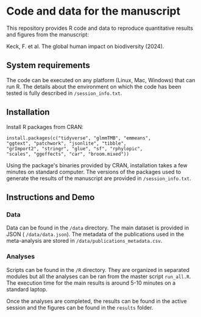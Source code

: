 
# Code and data for the manuscript

This repository provides R code and data to reproduce quantitative results and figures from the manuscript:

Keck, F. et al. The global human impact on biodiversity (2024).

## System requirements

The code can be executed on any platform (Linux, Mac, Windows) that can run R. The details about the environment on which the code has been tested is fully described in `/session_info.txt`.


## Installation

Install R packages from CRAN:

    install.packages(c("tidyverse", "glmmTMB", "emmeans",
    "ggtext", "patchwork", "jsonlite", "tibble",
    "grImport2", "stringr", "glue", "sf", "rphylopic",
    "scales", "ggeffects", "car", "broom.mixed"))

Using the package's binaries provided by CRAN, installation takes a few minutes on standard computer. The versions of the packages used to generate the results of the manuscript are provided in `/session_info.txt`.

## Instructions and Demo

### Data

Data can be found in the `/data` directory. The main dataset is provided in JSON ( `/data/data.json`). The metadata of the publications used in the meta-analysis are stored in `/data/publications_metadata.csv`.

### Analyses

Scripts can be found in the `/R` directory. They are organized in separated modules but all the analyses can be ran from the master script `run_all.R`. The execution time for the main results is around 5-10 minutes on a standard laptop.

Once the analyses are completed, the results can be found in the active session and the figures can be found in the `results` folder.

